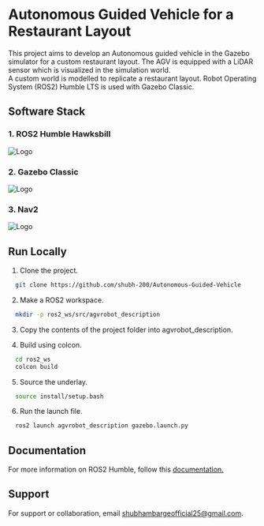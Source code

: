 
# Autonomous Guided Vehicle for a Restaurant Layout

This project aims to develop an Autonomous guided vehicle in the Gazebo simulator for a custom restaurant layout. The AGV is equipped with a LiDAR sensor which is visualized in the simulation world.  
A custom world is modelled to replicate a restaurant layout. Robot Operating System (ROS2) Humble LTS is used with Gazebo Classic.

## Software Stack
### 1. ROS2 Humble Hawksbill 
![Logo](https://docs.ros.org/en/humble/_static/humble-small.png) 

### 2. Gazebo Classic 
![Logo](https://gazebosim.org/assets/images/gazebo_horz_pos_topbar.svg)

### 3. Nav2 
![Logo](https://us1.discourse-cdn.com/flex022/uploads/ros/optimized/2X/7/781fa8ce870432b9682a95f855b315c454da87c7_2_138x250.png)



## Run Locally

1. Clone the project.

```bash
  git clone https://github.com/shubh-200/Autonomous-Guided-Vehicle
```

2. Make a ROS2 workspace.

```bash
  mkdir -p ros2_ws/src/agvrobot_description
```

3. Copy the contents of the project folder into agvrobot_description.

4. Build using colcon.

```bash
  cd ros2_ws
  colcon build
```

5. Source the underlay.

```bash
  source install/setup.bash
```

6. Run the launch file.

```bash
  ros2 launch agvrobot_description gazebo.launch.py
```

## Documentation

For more information on ROS2 Humble, follow this [documentation.](https://docs.ros.org/en/humble/index.html)

## Support

For support or collaboration, email shubhambargeofficial25@gmail.com.



